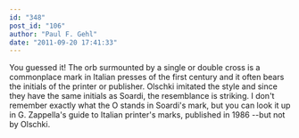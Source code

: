 ```yaml
---
id: "348"
post_id: "106"
author: "Paul F. Gehl"
date: "2011-09-20 17:41:33"
---
```

You guessed it! The orb surmounted by a single or double cross is a commonplace mark in Italian presses of the first century and it often bears the initials of the printer or publisher. Olschki imitated the style and since they have the same initials as Soardi, the resemblance is striking. I don't remember exactly what the O stands in Soardi's mark, but you can look it up in G. Zappella's guide to Italian printer's marks, published in 1986 --but not by Olschki.
